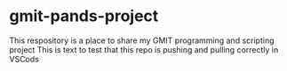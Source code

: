 # gmit-pands-project
This respository is a place to share my GMIT programming and scripting project
This is text to test that this repo is pushing and pulling correctly in VSCods
